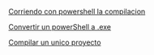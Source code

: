 [Corriendo con powershell la compilacion](http://www.codeproject.com/Articles/363922/Simple-build-script-using-Power-Shell)

[Convertir un powerShell a .exe](https://gallery.technet.microsoft.com/PS2EXE-Convert-PowerShell-9e4e07f1)

[Compilar un unico proyecto](http://stackoverflow.com/questions/5558080/build-only-one-project-in-a-solution-from-command-line)
